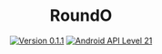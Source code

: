 <h1 align=center>RoundO</h1>
<p align=center>
    <a href="./CHANGELOG.md"><img alt="Version 0.1.1" src="https://img.shields.io/badge/version-0.1.1-red.svg"/></a>
    <a href="https://www.android.com/versions/lollipop-5-0/"><img alt="Android API Level 21" src="https://img.shields.io/badge/Android_API_Level-21-A4C639.svg"/></a>
</p>
